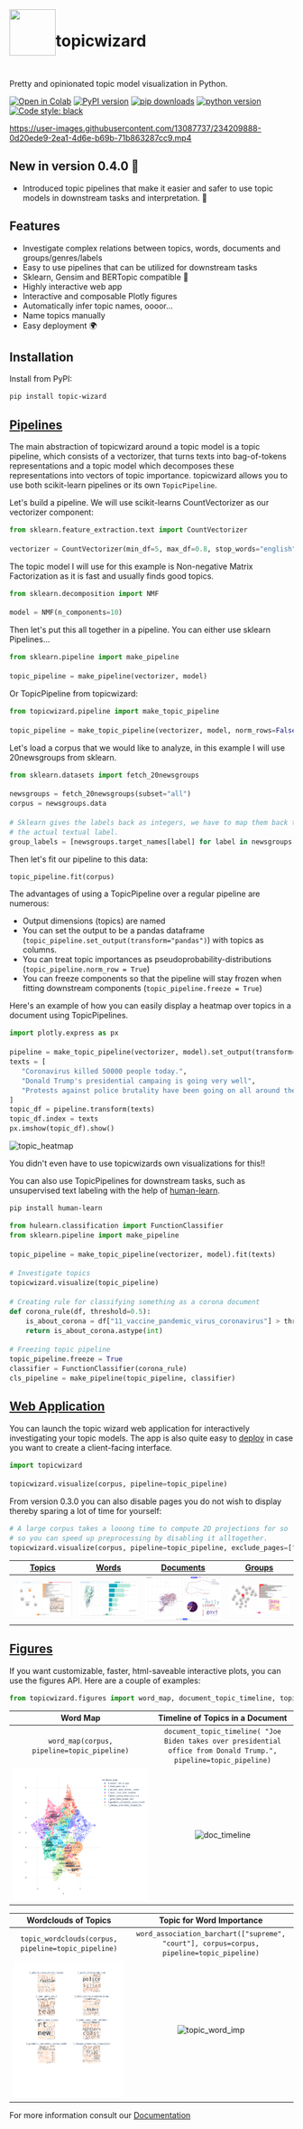 <img align="left" width="82" height="82" src="assets/logo.svg">

# topicwizard

<br>

Pretty and opinionated topic model visualization in Python.

[![Open in Colab](https://colab.research.google.com/assets/colab-badge.svg)](https://colab.research.google.com/github/x-tabdeveloping/topic-wizard/blob/main/examples/basic_usage.ipynb)
[![PyPI version](https://badge.fury.io/py/topic-wizard.svg)](https://pypi.org/project/topic-wizard/)
[![pip downloads](https://img.shields.io/pypi/dm/topic-wizard.svg)](https://pypi.org/project/topic-wizard/)
[![python version](https://img.shields.io/badge/Python-%3E=3.8-blue)](https://github.com/centre-for-humanities-computing/tweetopic)
[![Code style: black](https://img.shields.io/badge/Code%20Style-Black-black)](https://black.readthedocs.io/en/stable/the_black_code_style/current_style.html)
<br>



https://user-images.githubusercontent.com/13087737/234209888-0d20ede9-2ea1-4d6e-b69b-71b863287cc9.mp4

## New in version 0.4.0 🌟 

- Introduced topic pipelines that make it easier and safer to use topic models in downstream tasks and interpretation. 🔩

## Features

-   Investigate complex relations between topics, words, documents and groups/genres/labels
-   Easy to use pipelines that can be utilized for downstream tasks
-   Sklearn, Gensim and BERTopic compatible :nut_and_bolt:
-   Highly interactive web app
-   Interactive and composable Plotly figures
-   Automatically infer topic names, oooor...
-   Name topics manually
-   Easy deployment :earth_africa:

## Installation

Install from PyPI:

```bash
pip install topic-wizard
```

## [Pipelines](https://x-tabdeveloping.github.io/topic-wizard/usage.pipelines.html)

The main abstraction of topicwizard around a topic model is a topic pipeline, which consists of a vectorizer, that turns texts into bag-of-tokens
representations and a topic model which decomposes these representations into vectors of topic importance.
topicwizard allows you to use both scikit-learn pipelines or its own `TopicPipeline`.

Let's build a pipeline. We will use scikit-learns CountVectorizer as our vectorizer component:
```python
from sklearn.feature_extraction.text import CountVectorizer

vectorizer = CountVectorizer(min_df=5, max_df=0.8, stop_words="english")
```
The topic model I will use for this example is Non-negative Matrix Factorization as it is fast and usually finds good topics.
```python
from sklearn.decomposition import NMF

model = NMF(n_components=10)
```
Then let's put this all together in a pipeline. You can either use sklearn Pipelines...
```python
from sklearn.pipeline import make_pipeline

topic_pipeline = make_pipeline(vectorizer, model)
```
Or TopicPipeline from topicwizard:
```python
from topicwizard.pipeline import make_topic_pipeline

topic_pipeline = make_topic_pipeline(vectorizer, model, norm_rows=False)
```

Let's load a corpus that we would like to analyze, in this example I will use 20newsgroups from sklearn.

```python
from sklearn.datasets import fetch_20newsgroups

newsgroups = fetch_20newsgroups(subset="all")
corpus = newsgroups.data

# Sklearn gives the labels back as integers, we have to map them back to
# the actual textual label.
group_labels = [newsgroups.target_names[label] for label in newsgroups.target]
```

Then let's fit our pipeline to this data:
```python
topic_pipeline.fit(corpus)
```
The advantages of using a TopicPipeline over a regular pipeline are numerous:
 - Output dimensions (topics) are named
 - You can set the output to be a pandas dataframe (`topic_pipeline.set_output(transform="pandas")`) with topics as columns.
 - You can treat topic importances as pseudoprobability-distributions (`topic_pipeline.norm_row = True`)
 - You can freeze components so that the pipeline will stay frozen when fitting downstream components (`topic_pipeline.freeze = True`)

Here's an example of how you can easily display a heatmap over topics in a document using TopicPipelines.
```python
import plotly.express as px

pipeline = make_topic_pipeline(vectorizer, model).set_output(transform="pandas")
texts = [
   "Coronavirus killed 50000 people today.",
   "Donald Trump's presidential campaing is going very well",
   "Protests against police brutality have been going on all around the US.",
]
topic_df = pipeline.transform(texts)
topic_df.index = texts
px.imshow(topic_df).show()
```
![topic_heatmap](https://github.com/x-tabdeveloping/topic-wizard/assets/13087737/a5b21aff-3224-45bc-a251-abe1896cd729)

You didn't even have to use topicwizards own visualizations for this!!

You can also use TopicPipelines for downstream tasks, such as unsupervised text labeling with the help of [human-learn](https://github.com/koaning/human-learn).
```bash
pip install human-learn
```
```python
from hulearn.classification import FunctionClassifier
from sklearn.pipeline import make_pipeline

topic_pipeline = make_topic_pipeline(vectorizer, model).fit(texts)

# Investigate topics
topicwizard.visualize(topic_pipeline)

# Creating rule for classifying something as a corona document
def corona_rule(df, threshold=0.5):
    is_about_corona = df["11_vaccine_pandemic_virus_coronavirus"] > threshold
    return is_about_corona.astype(int)

# Freezing topic pipeline
topic_pipeline.freeze = True
classifier = FunctionClassifier(corona_rule)
cls_pipeline = make_pipeline(topic_pipeline, classifier)
```

## [Web Application](https://x-tabdeveloping.github.io/topic-wizard/application.html)

You can launch the topic wizard web application for interactively investigating your topic models. The app is also quite easy to [deploy](https://x-tabdeveloping.github.io/topic-wizard/usage.deployment.html) in case you want to create a client-facing interface.

```python
import topicwizard

topicwizard.visualize(corpus, pipeline=topic_pipeline)
```

From version 0.3.0 you can also disable pages you do not wish to display thereby sparing a lot of time for yourself:

```python
# A large corpus takes a looong time to compute 2D projections for so
# so you can speed up preprocessing by disabling it alltogether.
topicwizard.visualize(corpus, pipeline=topic_pipeline, exclude_pages=["documents"])
```
| [Topics](https://x-tabdeveloping.github.io/topic-wizard/usage.topics.html) | [Words](https://x-tabdeveloping.github.io/topic-wizard/usage.words.html) | [Documents](https://x-tabdeveloping.github.io/topic-wizard/usage.documents.html) | [Groups](https://x-tabdeveloping.github.io/topic-wizard/usage.groups.html) |
| :----: | :----: | :----: | :----: |
| ![topics screenshot](assets/screenshot_topics.png) | ![words screenshot](assets/screenshot_words.png)  | ![documents screenshot](assets/screenshot_documents.png) | ![groups screenshot](docs/_static/screenshot_groups.png) |

## [Figures](https://x-tabdeveloping.github.io/topic-wizard/api_reference.html#module-topicwizard.figures)

If you want customizable, faster, html-saveable interactive plots, you can use the figures API.
Here are a couple of examples:

```python
from topicwizard.figures import word_map, document_topic_timeline, topic_wordclouds, word_association_barchart
```

| Word Map | Timeline of Topics in a Document | 
| :----: | :----: |
| `word_map(corpus, pipeline=topic_pipeline)` | `document_topic_timeline( "Joe Biden takes over presidential office from Donald Trump.", pipeline=topic_pipeline)` |
| ![word map screenshot](assets/word_map.png) | ![doc_timeline](https://github.com/x-tabdeveloping/topic-wizard/assets/13087737/cf1faceb-e8ef-411f-80cd-a2a58befcf99) |

| Wordclouds of Topics | Topic for Word Importance |
| :----: | :----: |
| `topic_wordclouds(corpus, pipeline=topic_pipeline)` | `word_association_barchart(["supreme", "court"], corpus=corpus, pipeline=topic_pipeline)` |
| ![wordclouds](assets/topic_wordclouds.png) | ![topic_word_imp](https://github.com/x-tabdeveloping/topic-wizard/assets/13087737/0767b631-9e83-42cf-8796-8536abc486d0) |

For more information consult our [Documentation](https://x-tabdeveloping.github.io/topic-wizard/index.html)
